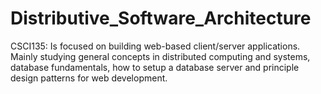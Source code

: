# Distributive_Software_Architecture
CSCI135: Is focused on building web-based client/server applications. Mainly studying general concepts in distributed computing and systems, database fundamentals, how to setup a database server and principle design patterns for web development.
